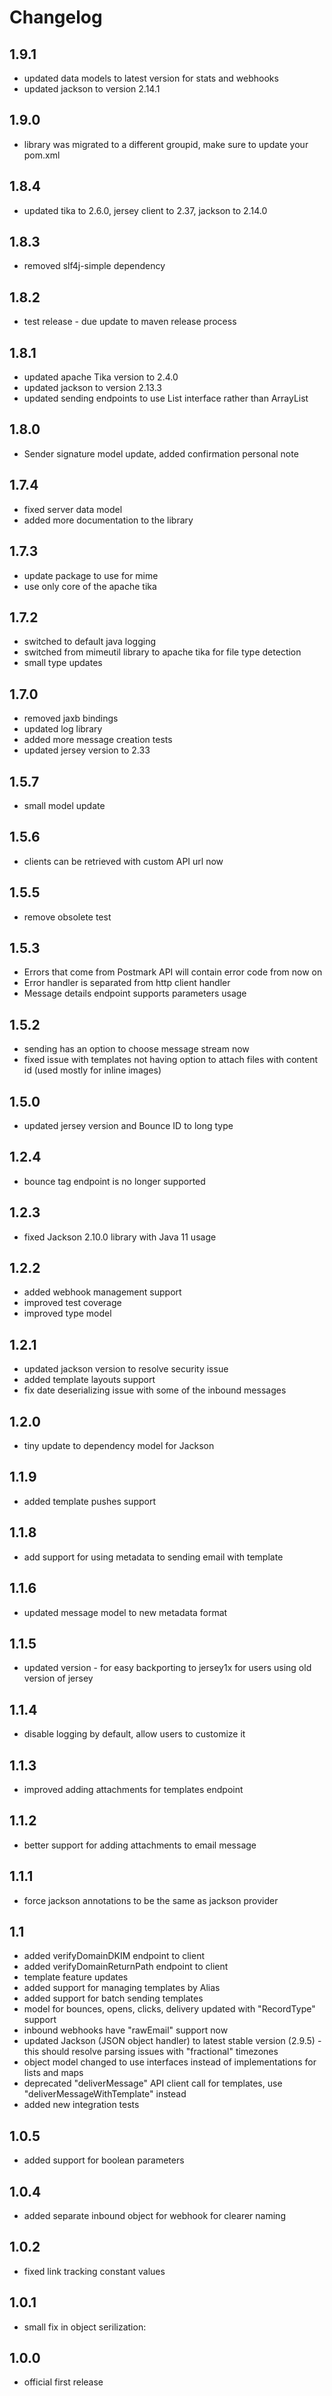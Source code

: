 # Changelog

## 1.9.1

* updated data models to latest version for stats and webhooks
* updated jackson to version 2.14.1

## 1.9.0

* library was migrated to a different groupid, make sure to update your pom.xml

## 1.8.4

* updated tika to 2.6.0, jersey client to 2.37, jackson to 2.14.0

## 1.8.3

* removed slf4j-simple dependency

## 1.8.2

* test release - due update to maven release process

## 1.8.1

* updated apache Tika version to 2.4.0
* updated jackson to version 2.13.3
* updated sending endpoints to use List interface rather than ArrayList

## 1.8.0

* Sender signature model update, added confirmation personal note

## 1.7.4

* fixed server data model
* added more documentation to the library 

## 1.7.3

* update package to use for mime
* use only core of the apache tika

## 1.7.2           

* switched to default java logging
* switched from mimeutil library to apache tika for file type detection
* small type updates

## 1.7.0           

* removed jaxb bindings
* updated log library
* added more message creation tests
* updated jersey version to 2.33

## 1.5.7           

* small model update

## 1.5.6           

* clients can be retrieved with custom API url now

## 1.5.5           

* remove obsolete test

## 1.5.3           

* Errors that come from Postmark API will contain error code from now on
* Error handler is separated from http client handler
* Message details endpoint supports parameters usage

## 1.5.2           

* sending has an option to choose message stream now
* fixed issue with templates not having option to attach files with content id (used mostly for inline images)

## 1.5.0           

* updated jersey version and Bounce ID to long type

## 1.2.4           

* bounce tag endpoint is no longer supported

## 1.2.3           

* fixed Jackson 2.10.0 library with Java 11 usage

## 1.2.2           

* added webhook management support
* improved test coverage
* improved type model

## 1.2.1           

* updated jackson version to resolve security issue
* added template layouts support
* fix date deserializing issue with some of the inbound messages

## 1.2.0           

* tiny update to dependency model for Jackson

## 1.1.9           

* added template pushes support

## 1.1.8           

* add support for using metadata to sending email with template

## 1.1.6           

* updated message model to new metadata format

## 1.1.5           

* updated version - for easy backporting to jersey1x for users using old version of jersey

## 1.1.4           

* disable logging by default, allow users to customize it

## 1.1.3           

* improved adding attachments for templates endpoint

## 1.1.2           

* better support for adding attachments to email message

## 1.1.1           

* force jackson annotations to be the same as jackson provider

## 1.1             

* added verifyDomainDKIM endpoint to client
* added verifyDomainReturnPath endpoint to client
* template feature updates
* added support for managing templates by Alias
* added support for batch sending templates
* model for bounces, opens, clicks, delivery updated with "RecordType" support
* inbound webhooks have "rawEmail" support now
* updated Jackson (JSON object handler) to latest stable version (2.9.5) - this should resolve parsing issues with "fractional" timezones
* object model changed to use interfaces instead of implementations for lists and maps
* deprecated "deliverMessage" API client call for templates, use "deliverMessageWithTemplate" instead
* added new integration tests

## 1.0.5           

* added support for boolean parameters

## 1.0.4           

* added separate inbound object for webhook for clearer naming

## 1.0.2           

* fixed link tracking constant values

## 1.0.1           

* small fix in object serilization:

## 1.0.0           

* official first release